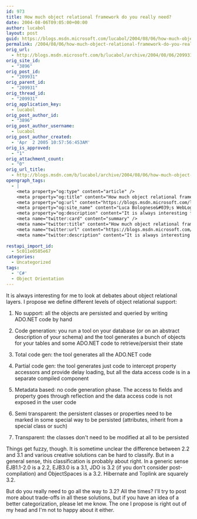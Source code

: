 ```yaml
---
id: 973
title: How much object relational framework do you really need?
date: 2004-08-06T09:05:00+00:00
author: lucabol
layout: post
guid: https://blogs.msdn.microsoft.com/lucabol/2004/08/06/how-much-object-relational-framework-do-you-really-need/
permalink: /2004/08/06/how-much-object-relational-framework-do-you-really-need/
orig_url:
  - http://blogs.msdn.microsoft.com/b/lucabol/archive/2004/08/06/209931.aspx
orig_site_id:
  - "3896"
orig_post_id:
  - "209931"
orig_parent_id:
  - "209931"
orig_thread_id:
  - "209931"
orig_application_key:
  - lucabol
orig_post_author_id:
  - "3896"
orig_post_author_username:
  - lucabol
orig_post_author_created:
  - 'Apr  2 2005 10:57:56:453AM'
orig_is_approved:
  - "1"
orig_attachment_count:
  - "0"
orig_url_title:
  - http://blogs.msdn.com/b/lucabol/archive/2004/08/06/how-much-object-relational-framework-do-you-really-need.aspx
opengraph_tags:
  - |
    <meta property="og:type" content="article" />
    <meta property="og:title" content="How much object relational framework do you really need?" />
    <meta property="og:url" content="https://blogs.msdn.microsoft.com/lucabol/2004/08/06/how-much-object-relational-framework-do-you-really-need/" />
    <meta property="og:site_name" content="Luca Bolognese&#039;s WebLog" />
    <meta property="og:description" content="It is always interesting for me to look at debates about object relational layers. I propose we define different levels of object relational support: No support: all the objects are persisted and queried by writing ADO.NET code by hand Code generation: you run a tool on your database (or on an abstract description of your..." />
    <meta name="twitter:card" content="summary" />
    <meta name="twitter:title" content="How much object relational framework do you really need?" />
    <meta name="twitter:url" content="https://blogs.msdn.microsoft.com/lucabol/2004/08/06/how-much-object-relational-framework-do-you-really-need/" />
    <meta name="twitter:description" content="It is always interesting for me to look at debates about object relational layers. I propose we define different levels of object relational support: No support: all the objects are persisted and queried by writing ADO.NET code by hand Code generation: you run a tool on your database (or on an abstract description of your..." />
    
restapi_import_id:
  - 5c011e0505e67
categories:
  - Uncategorized
tags:
  - 'C#'
  - Object Orientation
---
```

It is always interesting for me to look at debates about object relational layers. I propose we define different levels of object relational support:

  1. No support: all the objects are persisted and queried by writing ADO.NET code by hand
  2. Code generation: you run a tool on your database (or on an abstract description of your schema)&nbsp;and the tool generates a bunch of objects for your tables and some ADO.NET code to retrieve/persist their state
  1. Total code gen: the tool generates all the ADO.NET code
  2. Partial code gen: the tool generates just code to intercept property accessors and provide delay loading, but all the data access code is in a separate compiled component

  3. Metadata based: no code generation phase. The access to fields and property goes through reflection and the data access code is not exposed in the user code
  1. Semi transparent: the persistent classes or properties need to be marked in some special way to be persisted (attributes, inherit from a special class or such)
  2. Transparent: the classes don't need to be modified at all to be persisted

Things get fuzzy, though. It is sometime unclear the difference between 2.2 and 3.1 and&nbsp;various creative solutions can be hard to classify. But in a general sense,&nbsp;this classification is probably about right.&nbsp;In a generic sense EJB1.1-2.0 is a 2.2, EJB3.0 is a 3.1, JDO is 3.2 (if you don't consider post-compilation) and ObjectSpaces is a 3.2. Hibernate and Toplink are squarely 3.2.

But do you really need to go all the way to 3.2? All the times? I'll try to post more about trade-offs in all these solutions, but if you have an idea of a better categorization, please let me know. The one I propose is right out of my head and I'm not to happy about it either.